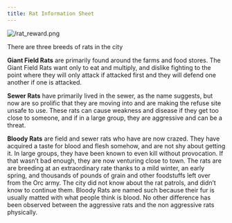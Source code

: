 ```yaml
---
title: Rat Information Sheet
---
```




![/rat_reward.png](/rat_reward.png "{width='20%'}" )

There are three breeds of rats in the city

**Giant Field Rats** are primarily found around the farms and food stores. The Giant Field Rats want only to eat and multiply, and dislike fighting to the point where they will only attack if attacked first and they will defend one another if one is attacked.

**Sewer Rats** have primarily lived in the sewer, as the name suggests, but now are so prolific that they are moving into and are making the refuse site unsafe to use. These rats can cause weakness and disease if they get too close to someone, and if in a large group, they are aggressive and can be a threat.

**Bloody Rats** are field and sewer rats who have are now crazed. They have acquired a taste for blood and flesh somehow, and are not shy about getting it. In large groups, they have been known to even kill without provocation. If that wasn’t bad enough, they are now venturing close to town. The rats are are breeding at an extraordinary rate thanks to a mild winter, an early spring, and thousands of pounds of grain and other foodstuffs left over from the Orc army. The city did not know about the rat patrols, and didn’t know to continue them.
Bloody Rats are named such because their fur is usually matted with what people think is blood. No other difference has been observed between the aggressive rats and the non aggressive rats physically.